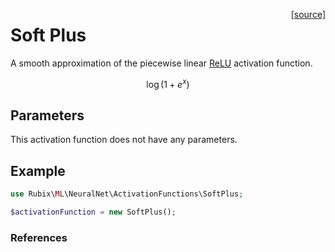 <span style="float:right;"><a href="https://github.com/RubixML/ML/blob/master/src/NeuralNet/ActivationFunctions/SoftPlus.php">[source]</a></span>

# Soft Plus
A smooth approximation of the piecewise linear [ReLU](relu.md) activation function.

$$
{\displaystyle \log \left(1+e^{x}\right)}
$$

## Parameters
This activation function does not have any parameters.

## Example
```php
use Rubix\ML\NeuralNet\ActivationFunctions\SoftPlus;

$activationFunction = new SoftPlus();
```

### References
[^1]: X. Glorot et al. (2011). Deep Sparse Rectifier Neural Networks.